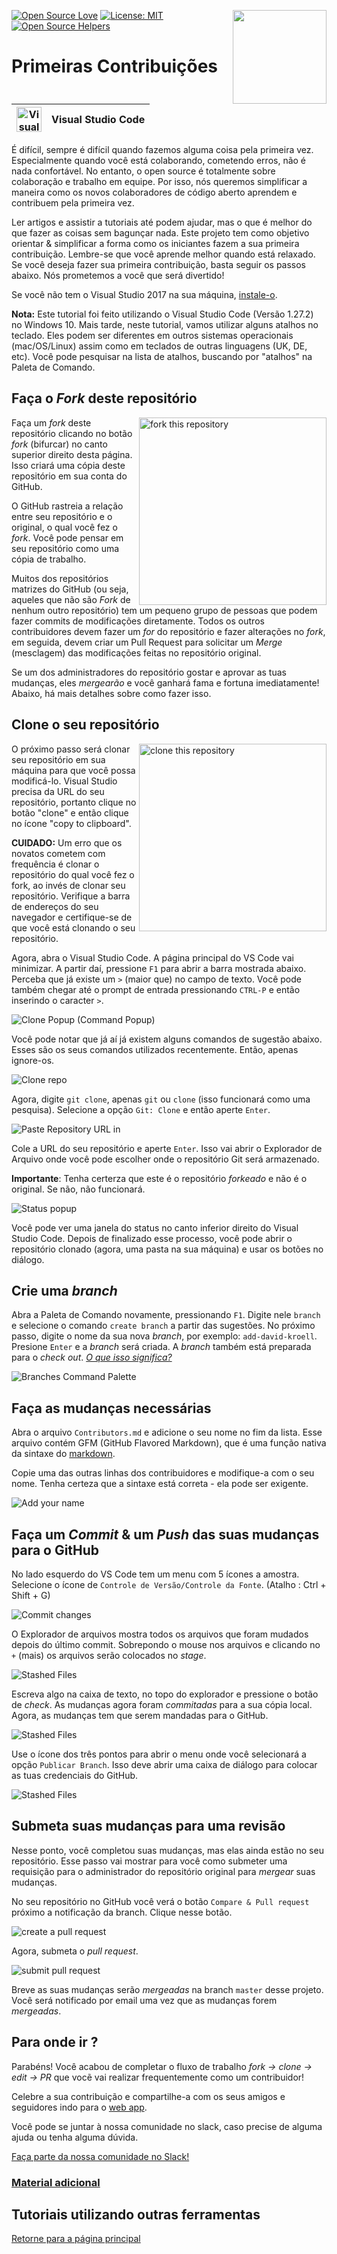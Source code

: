 [![Open Source Love](https://badges.frapsoft.com/os/v1/open-source.svg?v=103)](https://github.com/ellerbrock/open-source-badges/)
[<img align="right" width="150" src="https://firstcontributions.github.io/assets/Readme/join-slack-team.png">](https://join.slack.com/t/firstcontributors/shared_invite/zt-1hg51qkgm-Xc7HxhsiPYNN3ofX2_I8FA)
[![License: MIT](https://img.shields.io/badge/License-MIT-green.svg)](https://opensource.org/licenses/MIT)
[![Open Source Helpers](https://www.codetriage.com/roshanjossey/first-contributions/badges/users.svg)](https://www.codetriage.com/roshanjossey/first-contributions)

# Primeiras Contribuições

| <img alt="Visual Studio Code" src="https://upload.wikimedia.org/wikipedia/commons/2/2d/Visual_Studio_Code_1.18_icon.svg" width="40"> | Visual Studio Code |
| ------------------------------------------------------------------------------------------------------------------------------------ | ------------------ |

É difícil, sempre é difícil quando fazemos alguma coisa pela primeira vez. Especialmente quando você está colaborando, cometendo erros, não é nada confortável. No entanto, o open source é totalmente sobre colaboração e trabalho em equipe. Por isso, nós queremos simplificar a maneira como os novos colaboradores de código aberto aprendem e contribuem pela primeira vez.

Ler artigos e assistir a tutoriais até podem ajudar, mas o que é melhor do que fazer as coisas sem bagunçar nada. Este projeto tem como objetivo orientar & simplificar a forma como os iniciantes fazem a sua primeira contribuição. Lembre-se que você aprende melhor quando está relaxado. Se você deseja fazer sua primeira contribuição, basta seguir os passos abaixo. Nós prometemos a você que será divertido!

Se você não tem o Visual Studio 2017 na sua máquina, [instale-o](https://code.visualstudio.com/download).

**Nota:** Este tutorial foi feito utilizando o Visual Studio Code (Versão 1.27.2) no Windows 10. Mais tarde, neste tutorial, vamos utilizar alguns atalhos no teclado. Eles podem ser diferentes em outros sistemas operacionais (mac/OS/Linux) assim como em teclados de outras linguagens (UK, DE, etc). Você pode pesquisar na lista de atalhos, buscando por "atalhos" na Paleta de Comando.

## Faça o *Fork* deste repositório

<img align="right" width="300" src="https://firstcontributions.github.io/assets/Readme/fork.png" alt="fork this repository" />

Faça um *fork* deste repositório clicando no botão *fork* (bifurcar) no canto superior direito desta página. Isso criará uma cópia deste repositório em sua conta do GitHub.

O GitHub rastreia a relação entre seu repositório e o original, o qual você fez o *fork*. Você pode pensar em seu repositório como uma cópia de trabalho.

Muitos dos repositórios matrizes do GitHub (ou seja, aqueles que não são *Fork* de nenhum outro repositório) tem um pequeno grupo de pessoas que podem fazer commits de modificações diretamente. Todos os outros contribuidores devem fazer um *for* do repositório e fazer alterações no *fork*, em seguida, devem criar um Pull Request para solicitar um *Merge* (mesclagem) das modificações feitas no repositório original.

Se um dos administradores do repositório gostar e aprovar as tuas mudanças, eles *mergearão* e você ganhará fama e fortuna imediatamente! Abaixo, há mais detalhes sobre como fazer isso.

## Clone o seu repositório

<img align="right" width="300" src="https://firstcontributions.github.io/assets/Readme/clone.png" alt="clone this repository" />


O próximo passo será clonar seu repositório em sua máquina para que você possa modificá-lo. Visual Studio precisa da URL do seu repositório, portanto clique no botão "clone" e então clique no ícone "copy to clipboard".

**CUIDADO:** Um erro que os novatos cometem com frequência é clonar o repositório do qual você fez o fork, ao invés de clonar seu repositório. Verifique a barra de endereços do seu navegador e certifique-se de que você está clonando o seu repositório.

Agora, abra o Visual Studio Code. A página principal do VS Code vai minimizar. A partir daí, pressione `F1` para abrir a barra mostrada abaixo. Perceba que já existe um `>` (maior que) no campo de texto. Você pode também chegar até o prompt de entrada pressionando `CTRL-P` e então inserindo o caracter `>`.

<img src="https://firstcontributions.github.io/assets/gui-tool-tutorials/github-windows-vs-code-tutorial/vscode-2018-08-clone.png" alt="Clone Popup (Command Popup)" />

Você pode notar que já aí já existem alguns comandos de sugestão abaixo. Esses são os seus comandos utilizados recentemente. Então, apenas ignore-os.

<img src="https://firstcontributions.github.io/assets/gui-tool-tutorials/github-windows-vs-code-tutorial/vscode-2018-08-clone1.png" alt="Clone repo" />

Agora, digite `git clone`, apenas `git` ou `clone` (isso funcionará como uma pesquisa).
Selecione a opção `Git: Clone` e então aperte `Enter`.

<img src="https://firstcontributions.github.io/assets/gui-tool-tutorials/github-windows-vs-code-tutorial/vscode-2018-08-clone2.png" alt="Paste Repository URL in" />

Cole a URL do seu repositório e aperte `Enter`. Isso vai abrir o Explorador de Arquivo onde você pode escolher onde o repositório Git será armazenado.

**Importante**: Tenha certerza que este é o repositório *forkeado* e não é o original. Se não, não funcionará.

<img src="https://firstcontributions.github.io/assets/gui-tool-tutorials/github-windows-vs-code-tutorial/vscode-2018-08-clone3.png" alt="Status popup" />

Você pode ver uma janela do status no canto inferior direito do Visual Studio Code. Depois de finalizado esse processo, você pode abrir o repositório clonado (agora, uma pasta na sua máquina) e usar os botões no diálogo.

## Crie uma *branch*

Abra a Paleta de Comando novamente, pressionando `F1`. Digite nele `branch` e selecione o comando `create branch` a partir das sugestões. No próximo passo, digite o nome da sua nova *branch*, por exemplo: `add-david-kroell`. Presione `Enter` e a *branch* será criada. A *branch* também está preparada para o *check out*. [*O que isso significa?*](https://www.git-scm.com/docs/git-checkout)

<img src="https://firstcontributions.github.io/assets/gui-tool-tutorials/github-windows-vs-code-tutorial/vscode-2018-08-branch.png" alt="Branches Command Palette" />

## Faça as mudanças necessárias

Abra o arquivo `Contributors.md` e adicione o seu nome no fim da lista. Esse arquivo contém GFM (GitHub Flavored Markdown), que é uma função nativa da sintaxe do <a href="https://en.wikipedia.org/wiki/Markdown">markdown</a>.

Copie uma das outras linhas dos contribuidores e modifique-a com o seu nome. Tenha certeza que a sintaxe está correta - ela pode ser exigente.

<img src="https://firstcontributions.github.io/assets/gui-tool-tutorials/github-windows-vs-code-tutorial/vscode-2018-08-changes.png" alt="Add your name" />

## Faça um *Commit* & um *Push* das suas mudanças para o GitHub

No lado esquerdo do VS Code tem um menu com 5 ícones a amostra. Selecione o ícone de `Controle de Versão/Controle da Fonte`.
(Atalho : Ctrl + Shift + G)

<img src="https://firstcontributions.github.io/assets/gui-tool-tutorials/github-windows-vs-code-tutorial/vscode-2018-08-commit.png" alt="Commit changes" />

O Explorador de arquivos mostra todos os arquivos que foram mudados depois do último commit. Sobrepondo o mouse nos arquivos e clicando no `+` (mais) os arquivos serão colocados no *stage*.

<img src="https://firstcontributions.github.io/assets/gui-tool-tutorials/github-windows-vs-code-tutorial/vscode-2018-08-commit1.png" alt="Stashed Files">

Escreva algo na caixa de texto, no topo do explorador e pressione o botão de *check*. As mudanças agora foram *commitadas* para a sua cópia local. Agora, as mudanças tem que serem mandadas para o GitHub.

<img src="https://firstcontributions.github.io/assets/gui-tool-tutorials/github-windows-vs-code-tutorial/vscode-2018-08-push.png" alt="Stashed Files">

Use o ícone dos três pontos para abrir o menu onde você selecionará a opção `Publicar Branch`. Isso deve abrir uma caixa de diálogo para colocar as tuas credenciais do GitHub.

<img src="https://firstcontributions.github.io/assets/gui-tool-tutorials/github-windows-vs-code-tutorial/vscode-2018-08-gh-auth.png" alt="Stashed Files">

## Submeta suas mudanças para uma revisão

Nesse ponto, você completou suas mudanças, mas elas ainda estão no seu repositório. Esse passo vai mostrar para você como submeter uma requisição para o administrador do repositório original para *mergear* suas mudanças.

No seu repositório no GitHub você verá o botão `Compare & Pull request` próximo a notificação da branch. Clique nesse botão.

<img src="https://firstcontributions.github.io/assets/Readme/compare-and-pull.png" alt="create a pull request" />

Agora, submeta o *pull request*.

<img src="https://firstcontributions.github.io/assets/Readme/submit-pull-request.png" alt="submit pull request" />

Breve as suas mudanças serão *mergeadas* na branch `master` desse projeto. Você será notificado por email uma vez que as mudanças forem *mergeadas*.

## Para onde ir ?


Parabéns! Você acabou de completar o fluxo de trabalho *fork -> clone -> edit -> PR* que vocẽ vai realizar frequentemente como um contribuidor!

Celebre a sua contribuição e compartilhe-a com os seus amigos e seguidores indo para o [web app](https://firstcontributions.github.io#social-share).

Você pode se juntar à nossa comunidade no slack, caso precise de alguma ajuda ou tenha alguma dúvida.

[Faça parte da nossa comunidade no Slack!](https://join.slack.com/t/firstcontributors/shared_invite/enQtMzE1MTYwNzI3ODQ0LTZiMDA2OGI2NTYyNjM1MTFiNTc4YTRhZTg4OWZjMzA0ZWZmY2UxYzVkMzI1ZmVmOWI4ODdkZWQwNTM2NDVmNjY)


### [Material adicional](../additional-material/git_workflow_scenarios/additional-material.md)

## Tutoriais utilizando outras ferramentas

[Retorne para a página principal](https://github.com/firstcontributions/first-contributions/blob/master/translations/README.pt_br.md)